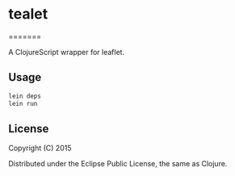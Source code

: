 # tealet
=======

A ClojureScript wrapper for leaflet.

## Usage

```bash
lein deps
lein run
```

## License

Copyright (C) 2015

Distributed under the Eclipse Public License, the same as Clojure.
